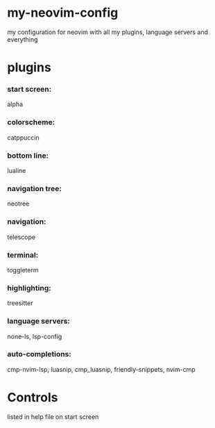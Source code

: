 # my-neovim-config
my configuration for neovim with all my plugins, language servers and everything


# plugins

### start screen:
alpha
### colorscheme:
catppuccin
### bottom line:
lualine
### navigation tree:
neotree
### navigation:
telescope
### terminal:
toggleterm
### highlighting:
treesitter
### language servers:
none-ls, lsp-config
### auto-completions:
cmp-nvim-lsp, luasnip, cmp_luasnip, friendly-snippets, nvim-cmp


# Controls
listed in help file on start screen
